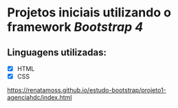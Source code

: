 #  Projetos iniciais utilizando o framework  ***Bootstrap 4***

## Linguagens utilizadas: ##

- [X] HTML
- [X] CSS

https://renatamoss.github.io/estudo-bootstrap/projeto1-agenciahdc/index.html







